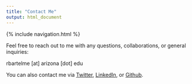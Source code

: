 ```yaml
---
title: "Contact Me"
output: html_document
---
```


{% include navigation.html %}

Feel free to reach out to me with any questions, collaborations, or general inquiries:

rbartelme [at] arizona [dot] edu

You can also contact me via [Twitter](https://twitter.com/MicrobialBart), [LinkedIn](https://www.linkedin.com/in/ryan-bartelme/), or [Github](https://github.com/rbartelme).